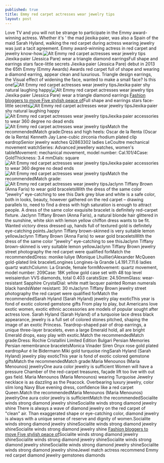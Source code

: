 ```yaml
---
published: true
title: Emmy red carpet actresses wear jewelry tips
layout: post
---
```

Love TV and you will not be strange to participate in the Emmy award-winning actress. Whether it\'s \' the mad jiexika·paier, was also a Spain of the maid Sarah Hyland, walking the red carpet during actress wearing jewelry was just a tacit agreement. Emmy award-winning actress in red carpet and jewelry know-how.![Alt Emmy red carpet actresses wear jewelry tips](https://c2.staticflickr.com/2/1492/24171353530_f498121974_z.jpg)Jiexika·paier (Jessica Pare) wear a triangle diamond earringsFull shape and earrings stars face-little secrets Jiexika·paier (Jessica Pare) debut in 2013 the 65th Emmy (Emmy Awards) Awards red carpet full of shape and wearing a diamond earring, appear clean and luxurious. Triangle design earrings, the Visual effect of widening the face, wanted to make a small face? Is this one!![Alt Emmy red carpet actresses wear jewelry tips](https://c2.staticflickr.com/2/1548/23840137063_b422b50cae_z.jpg)Jiexika·paier shy natural laughing happy![Alt Emmy red carpet actresses wear jewelry tips](https://c2.staticflickr.com/2/1603/24466968025_7943e3ab38_z.jpg)Jiexika·paier (Jessica Pare) wear a triangle diamond earrings [Fashion bloggers to move Five stylish peace of](http://fendicase.github.io/2016/01/12/fashion-bloggers-to-move-five-stylish-peace-of-mind-for-your-copy-you-can-meimei-da.html)Full shape and earrings stars face-little secrets![Alt Emmy red carpet actresses wear jewelry tips](https://c2.staticflickr.com/2/1566/24440764896_965e414a8e_z.jpg)Jiexika·paier shy natural laughing happy![Alt Emmy red carpet actresses wear jewelry tips](https://c2.staticflickr.com/2/1558/23840159873_c7bc2608a1_z.jpg)Jiexika·paier accessories to wear 360 degree no dead ends![Alt Emmy red carpet actresses wear jewelry tips](https://c2.staticflickr.com/2/1500/23840166943_91a1bfb220_z.jpg)Match the recommendedMatch grade:Dress and high heels: Oscar de la Renta (Oscar de la Renta) Kenneth Jay Lane-cubic zirconia rhodium plated clip eardropSenior jewelry watches Q2863302 ladies LeCoultre mechanical movement watchSeries: Advanced jewellery watches, women\'s tableMovement: mechanical movement, model number: Cal.101/4Case: GoldThickness: 3.4 mmDials: square![Alt Emmy red carpet actresses wear jewelry tips](https://c2.staticflickr.com/2/1719/23838783524_4012106e31_z.jpg)Jiexika·paier accessories to wear 360 degree no dead ends![Alt Emmy red carpet actresses wear jewelry tips](https://c2.staticflickr.com/2/1586/24440791456_d2cc207ce8_z.jpg)Match the recommendedMatch grade:![Alt Emmy red carpet actresses wear jewelry tips](https://c2.staticflickr.com/2/1470/24358698372_90487f5a18_z.jpg)Jaclynn Tiffany Brown (Anna Faris) to wear gold braceletsWith the dress of the same color \"jewelry\" eye-catching to see this Dark grey blue and white is a safe color, both in looks, beauty, however gathered on the red carpet – drawing parallels to, need to find a dress with high saturation is enough to attract people. A dress of the same color exquisite bracelet is definitely red-carpet fixture. Jaclynn Tiffany Brown (Anna Faris), a natural blonde hair glittered in the sunshine, white skin with lemon yellow chiffon dress wants to be fit. Wanted victory dress dressed up, hands full of textured gold is definitely eye-catching points.Jaclynn Tiffany brown-skinned is very suitable lemon yellowJaclynn Tiffany Brown (Anna Faris) to wear gold braceletsWith the dress of the same color \"jewelry\" eye-catching to see thisJaclynn Tiffany brown-skinned is very suitable lemon yellowJaclynn Tiffany Brown jewelry street photography the red carpet were qualified forMatch the recommendedDress: monike·luliye (Monique Lhuillier)Alexander McQueen gold-plated link braceletLongines Longines-la Grande L4.191.7.11.6 ladies quartz watchColumn: La Grande, female formMovement: quartz movement, model number: 209Case: 18K yellow gold case set with 48 top level weisaierdun VVS diamonds, total 0.403 caratsSize: 24.50mmGlass: wear-resistant Sapphire CrystalDial: white matt lacquer painted Roman numerals black handsWater resistant: 30 mJaclynn Tiffany Brown jewelry street photography the red carpet were qualified forMatch the recommendedSarah Hyland (Sarah Hyland) jewelry play exoticThis year is fond of exotic colored gemstone gifts From play to play, but Americans love exotic women, exotic ethnic accessories are models of popular sought after actress love. Sarah Hyland (Sarah Hyland) of a turquoise lace dress black appearance, jewelry is a full set of colored stones pitched, shaping the image of an exotic Princess. Teardrop-shaped pair of drop earrings, a unique three-layer bracelets, even a large Emerald hold, all are bright Emerald drops, easy play with exotic.Match the recommendedMatch grade:Dress: Rochie Cristallini Limited Edition Bulgari Persian Memories Persian remembrance braceletsMonica Vinader Siren Onyx rose gold plated eardropAur é lie Bidermann Miki gold turquoise ringSarah Hyland (Sarah Hyland) jewelry play exoticThis year is fond of exotic colored gemstone giftsMatch the recommendedMatch grade:Maria Menounos (Maria Menounos) jewelryOne aura color jewelry is sufficient Women will have a pressure Chamber of the red-carpet treasures, façade lift too live with out gas field. Maria Menounos (Maria Menounos) wearing Turquoise Jewelry necklace is as dazzling as the Peacock. Overbearing luxury jewelry, color slim long Navy Blue evening dress, confidence like a red carpet Queen.Match the recommendedMaria Menounos (Maria Menounos) jewelryOne aura color jewelry is sufficientMatch the recommendedSocialite winds strong diamond jewelry shineSocialite winds strong diamond jewelry shine There is always a wave of diamond jewelry on the red carpet of \"clean\" air. Than exaggerated shape or eye-catching color, diamond jewelry is always with a unique sense of reserve and dignity of women.Socialite winds strong diamond jewelry shineSocialite winds strong diamond jewelry shineSocialite winds strong diamond jewelry shine [Fashion bloggers to move Five stylish peace of](http://fendicase.github.io/2016/01/12/fashion-bloggers-to-move-five-stylish-peace-of-mind-for-your-copy-you-can-meimei-da.html)Socialite winds strong diamond jewelry shineSocialite winds strong diamond jewelry shineSocialite winds strong diamond jewelry shineSocialite winds strong diamond jewelry shineSocialite winds strong diamond jewelry shineJewel match actress recommend Emmy red carpet diamond jewelry gemstones diamonds